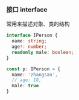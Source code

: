 ### 接口 interface
常用来描述对象、类的结构
```TypeScript
interface IPerson {
  name: string;
  age?: number;
  readonly male: boolean;
}

const p: IPerson = {
  name: 'zhangsan',
  // age: 18,
  male: true
}
```